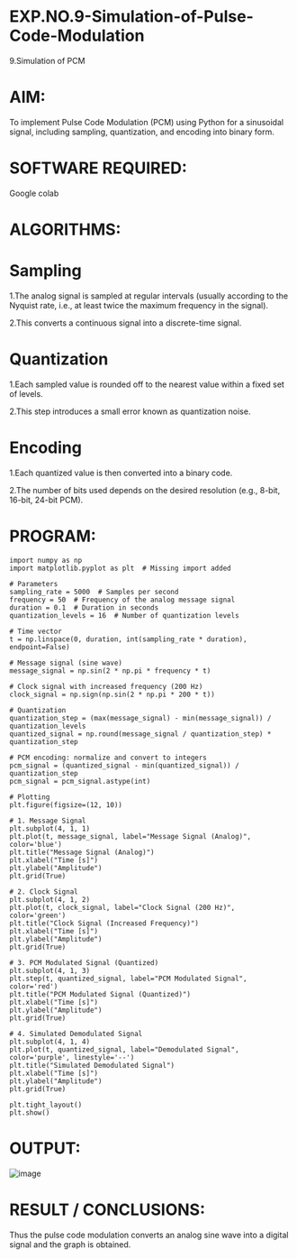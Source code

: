 # EXP.NO.9-Simulation-of-Pulse-Code-Modulation
9.Simulation of PCM

# AIM:
To implement Pulse Code Modulation (PCM) using Python for a sinusoidal signal, including sampling, quantization, and encoding into binary form.

# SOFTWARE REQUIRED:
Google colab 

# ALGORITHMS:
# Sampling

1.The analog signal is sampled at regular intervals (usually according to the Nyquist rate, i.e., at least twice the maximum frequency in the signal).

2.This converts a continuous signal into a discrete-time signal.

# Quantization

1.Each sampled value is rounded off to the nearest value within a fixed set of levels.

2.This step introduces a small error known as quantization noise.

# Encoding

1.Each quantized value is then converted into a binary code.

2.The number of bits used depends on the desired resolution (e.g., 8-bit, 16-bit, 24-bit PCM).

# PROGRAM:
```
import numpy as np
import matplotlib.pyplot as plt  # Missing import added

# Parameters
sampling_rate = 5000  # Samples per second
frequency = 50  # Frequency of the analog message signal
duration = 0.1  # Duration in seconds
quantization_levels = 16  # Number of quantization levels

# Time vector
t = np.linspace(0, duration, int(sampling_rate * duration), endpoint=False)

# Message signal (sine wave)
message_signal = np.sin(2 * np.pi * frequency * t)

# Clock signal with increased frequency (200 Hz)
clock_signal = np.sign(np.sin(2 * np.pi * 200 * t))

# Quantization
quantization_step = (max(message_signal) - min(message_signal)) / quantization_levels
quantized_signal = np.round(message_signal / quantization_step) * quantization_step

# PCM encoding: normalize and convert to integers
pcm_signal = (quantized_signal - min(quantized_signal)) / quantization_step
pcm_signal = pcm_signal.astype(int)

# Plotting
plt.figure(figsize=(12, 10))

# 1. Message Signal
plt.subplot(4, 1, 1)
plt.plot(t, message_signal, label="Message Signal (Analog)", color='blue')
plt.title("Message Signal (Analog)")
plt.xlabel("Time [s]")
plt.ylabel("Amplitude")
plt.grid(True)

# 2. Clock Signal
plt.subplot(4, 1, 2)
plt.plot(t, clock_signal, label="Clock Signal (200 Hz)", color='green')
plt.title("Clock Signal (Increased Frequency)")
plt.xlabel("Time [s]")
plt.ylabel("Amplitude")
plt.grid(True)

# 3. PCM Modulated Signal (Quantized)
plt.subplot(4, 1, 3)
plt.step(t, quantized_signal, label="PCM Modulated Signal", color='red')
plt.title("PCM Modulated Signal (Quantized)")
plt.xlabel("Time [s]")
plt.ylabel("Amplitude")
plt.grid(True)

# 4. Simulated Demodulated Signal
plt.subplot(4, 1, 4)
plt.plot(t, quantized_signal, label="Demodulated Signal", color='purple', linestyle='--')
plt.title("Simulated Demodulated Signal")
plt.xlabel("Time [s]")
plt.ylabel("Amplitude")
plt.grid(True)

plt.tight_layout()
plt.show()
```

# OUTPUT:
![image](https://github.com/user-attachments/assets/ed6438f4-607c-4713-a647-d97e99626045)

 
# RESULT / CONCLUSIONS:
Thus the pulse code modulation converts an analog sine wave into a digital signal and the graph is obtained.
